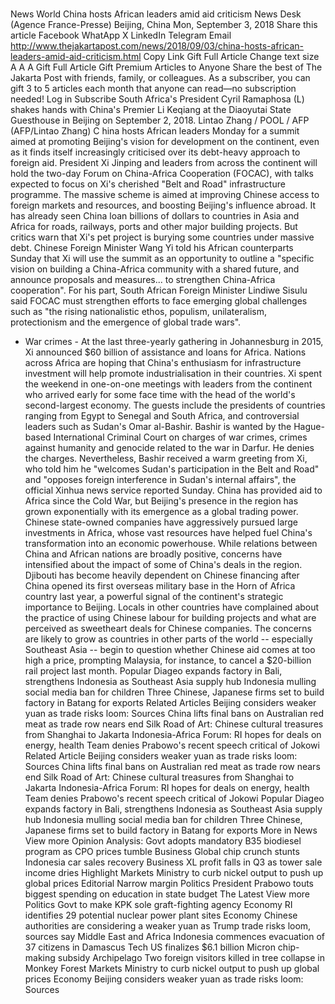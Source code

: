 # 

News
World
China hosts African leaders amid aid criticism
News Desk
(Agence France-Presse)
Beijing, China
Mon, September 3, 2018
Share this article
Facebook
WhatApp
X
LinkedIn
Telegram
Email
http://www.thejakartapost.com/news/2018/09/03/china-hosts-african-leaders-amid-aid-criticism.html
Copy Link
Gift Full Article
Change text size
A
A
A
Gift Full Article
Gift Premium Articles
to Anyone
Share the best of The Jakarta Post with friends, family, or colleagues. As a subscriber, you can gift 3 to 5 articles each month that anyone can read—no subscription needed!
Log in
Subscribe
South Africa's President Cyril Ramaphosa (L) shakes hands with China's Premier Li Keqiang at the Diaoyutai State Guesthouse in Beijing on September 2, 2018.
Lintao Zhang / POOL / AFP (AFP/Lintao Zhang)
C
hina hosts African leaders Monday for a summit aimed at promoting Beijing's vision for development on the continent, even as it finds itself increasingly criticised over its debt-heavy approach to foreign aid.
President Xi Jinping and leaders from across the continent will hold the two-day Forum on China-Africa Cooperation (FOCAC), with talks expected to focus on Xi's cherished "Belt and Road" infrastructure programme.
The massive scheme is aimed at improving Chinese access to foreign markets and resources, and boosting Beijing's influence abroad.
It has already seen China loan billions of dollars to countries in Asia and Africa for roads, railways, ports and other major building projects.
But critics warn that Xi's pet project is burying some countries under massive debt.
Chinese Foreign Minister Wang Yi told his African counterparts Sunday that Xi will use the summit as an opportunity to outline a "specific vision on building a China-Africa community with a shared future, and announce proposals and measures... to strengthen China-Africa cooperation".
For his part, South African Foreign Minister Lindiwe Sisulu said FOCAC must strengthen efforts to face emerging global challenges such as "the rising nationalistic ethos, populism, unilateralism, protectionism and the emergence of global trade wars".
- War crimes -
At the last three-yearly gathering in Johannesburg in 2015, Xi announced $60 billion of assistance and loans for Africa.
Nations across Africa are hoping that China's enthusiasm for infrastructure investment will help promote industrialisation in their countries.
Xi spent the weekend in one-on-one meetings with leaders from the continent who arrived early for some face time with the head of the world's second-largest economy.
The guests include the presidents of countries ranging from Egypt to Senegal and South Africa, and controversial leaders such as Sudan's Omar al-Bashir.
Bashir is wanted by the Hague-based International Criminal Court on charges of war crimes, crimes against humanity and genocide related to the war in Darfur. He denies the charges.
Nevertheless, Bashir received a warm greeting from Xi, who told him he "welcomes Sudan's participation in the Belt and Road" and "opposes foreign interference in Sudan's internal affairs", the official Xinhua news service reported Sunday.
China has provided aid to Africa since the Cold War, but Beijing's presence in the region has grown exponentially with its emergence as a global trading power.
Chinese state-owned companies have aggressively pursued large investments in Africa, whose vast resources have helped fuel China's transformation into an economic powerhouse.
While relations between China and African nations are broadly positive, concerns have intensified about the impact of some of China's deals in the region.
Djibouti has become heavily dependent on Chinese financing after China opened its first overseas military base in the Horn of Africa country last year, a powerful signal of the continent's strategic importance to Beijing.
Locals in other countries have complained about the practice of using Chinese labour for building projects and what are perceived as sweetheart deals for Chinese companies.
The concerns are likely to grow as countries in other parts of the world -- especially Southeast Asia -- begin to question whether Chinese aid comes at too high a price, prompting Malaysia, for instance, to cancel a $20-billion rail project last month.
Popular
Diageo expands factory in Bali, strengthens Indonesia as Southeast Asia supply hub
Indonesia mulling social media ban for children
Three Chinese, Japanese firms set to build factory in Batang for exports
Related Articles
Beijing considers weaker yuan as trade risks loom: Sources
China lifts final bans on Australian red meat as trade row nears end
Silk Road of Art: Chinese cultural treasures from Shanghai to Jakarta
Indonesia-Africa Forum: RI hopes for deals on energy, health
Team denies Prabowo's recent speech critical of Jokowi
Related Article
Beijing considers weaker yuan as trade risks loom: Sources
China lifts final bans on Australian red meat as trade row nears end
Silk Road of Art: Chinese cultural treasures from Shanghai to Jakarta
Indonesia-Africa Forum: RI hopes for deals on energy, health
Team denies Prabowo's recent speech critical of Jokowi
Popular
Diageo expands factory in Bali, strengthens Indonesia as Southeast Asia supply hub
Indonesia mulling social media ban for children
Three Chinese, Japanese firms set to build factory in Batang for exports
More in News
View more
Opinion
Analysis: Govt adopts mandatory B35 biodiesel program as CPO prices tumble
Business
Global chip crunch stunts Indonesia car sales recovery
Business
XL profit falls in Q3 as tower sale income dries
Highlight
Markets
Ministry to curb nickel output to push up global prices
Editorial
Narrow margin
Politics
President Prabowo touts biggest spending on education in state budget
The Latest
View more
Politics
Govt to make KPK sole graft-fighting agency
Economy
RI identifies 29 potential nuclear power plant sites
Economy
Chinese authorities are considering a weaker yuan as Trump trade risks loom, sources say
Middle East and Africa
Indonesia commences evacuation of 37 citizens in Damascus
Tech
US finalizes $6.1 billion Micron chip-making subsidy
Archipelago
Two foreign visitors killed in tree collapse in Monkey Forest
Markets
Ministry to curb nickel output to push up global prices
Economy
Beijing considers weaker yuan as trade risks loom: Sources